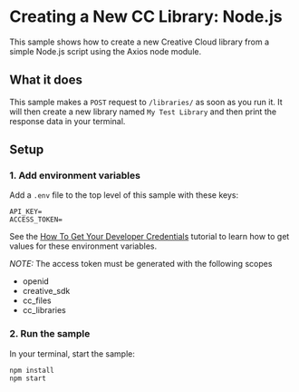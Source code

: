 # Creating a New CC Library: Node.js

This sample shows how to create a new Creative Cloud library from a simple Node.js script using the Axios node module.

## What it does

This sample makes a `POST` request to `/libraries/` as soon as you run it. It will then create a new library named `My Test Library` and then print the response data in your terminal.

## Setup

### 1. Add environment variables

Add a `.env` file to the top level of this sample with these keys:

```
API_KEY=
ACCESS_TOKEN=
```

See the [How To Get Your Developer Credentials](https://www.adobe.io/creative-cloud-libraries/docs/integrate/setup/developer-credentials/) tutorial to learn how to get values for these environment variables.

*NOTE:* The access token must be generated with the following scopes

- openid
- creative_sdk
- cc_files
- cc_libraries

### 2. Run the sample

In your terminal, start the sample:

```
npm install
npm start
```
